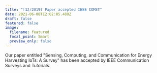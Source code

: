 ```yaml
---
title: "[12/2019] Paper accepted IEEE COMST"
date: 2021-06-08T12:02:05.480Z
draft: false
featured: false
image:
  filename: featured
  focal_point: Smart
  preview_only: false
---
```

Our paper entitled "Sensing, Computing, and Communication for Energy Harvesting IoTs: A Survey" has been accepted by IEEE Communication Surveys and Tutorials.